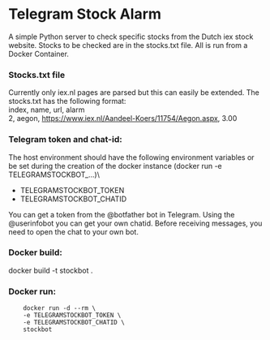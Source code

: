 # Telegram Stock Alarm
A simple Python server to check specific stocks from the Dutch iex stock website.
Stocks to be checked are in the stocks.txt file. All is run from a Docker Container.

### Stocks.txt file
Currently only iex.nl pages are parsed but this can easily be extended. The stocks.txt
 has the following format:\
index, name, url, alarm\
2, aegon, https://www.iex.nl/Aandeel-Koers/11754/Aegon.aspx, 3.00

### Telegram token and chat-id:
The host environment should have the following environment variables or be set during
the creation of the docker instance (docker run -e TELEGRAMSTOCKBOT_...)\
- TELEGRAMSTOCKBOT_TOKEN
- TELEGRAMSTOCKBOT_CHATID

You can get a token from the @botfather bot in Telegram. Using the @userinfobot
you can get your own chatid. Before receiving messages, you need to open the chat
to your own bot.

### Docker build:
docker build -t stockbot .

### Docker run:
```
    docker run -d --rm \
    -e TELEGRAMSTOCKBOT_TOKEN \
    -e TELEGRAMSTOCKBOT_CHATID \
    stockbot
```
